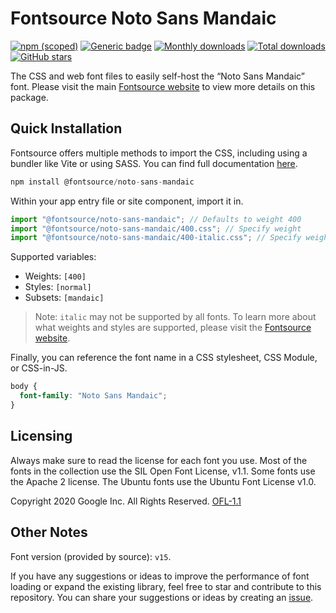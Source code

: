 # Fontsource Noto Sans Mandaic

[![npm (scoped)](https://img.shields.io/npm/v/@fontsource/noto-sans-mandaic?color=brightgreen)](https://www.npmjs.com/package/@fontsource/noto-sans-mandaic) [![Generic badge](https://img.shields.io/badge/fontsource-passing-brightgreen)](https://github.com/fontsource/fontsource) [![Monthly downloads](https://badgen.net/npm/dm/@fontsource/noto-sans-mandaic)](https://github.com/fontsource/fontsource) [![Total downloads](https://badgen.net/npm/dt/@fontsource/noto-sans-mandaic)](https://github.com/fontsource/fontsource) [![GitHub stars](https://img.shields.io/github/stars/fontsource/fontsource.svg?style=social&label=Star)](https://github.com/fontsource/fontsource/stargazers)

The CSS and web font files to easily self-host the “Noto Sans Mandaic” font. Please visit the main [Fontsource website](https://fontsource.org/fonts/noto-sans-mandaic) to view more details on this package.

## Quick Installation

Fontsource offers multiple methods to import the CSS, including using a bundler like Vite or using SASS. You can find full documentation [here](https://fontsource.org/docs/getting-started/introduction).

```javascript
npm install @fontsource/noto-sans-mandaic
```

Within your app entry file or site component, import it in.

```javascript
import "@fontsource/noto-sans-mandaic"; // Defaults to weight 400
import "@fontsource/noto-sans-mandaic/400.css"; // Specify weight
import "@fontsource/noto-sans-mandaic/400-italic.css"; // Specify weight and style
```

Supported variables:
- Weights: `[400]`
- Styles: `[normal]`
- Subsets: `[mandaic]`

> Note: `italic` may not be supported by all fonts. To learn more about what weights and styles are supported, please visit the [Fontsource website](https://fontsource.org/fonts/noto-sans-mandaic).

Finally, you can reference the font name in a CSS stylesheet, CSS Module, or CSS-in-JS.

```css
body {
  font-family: "Noto Sans Mandaic";
}
```

## Licensing
Always make sure to read the license for each font you use. Most of the fonts in the collection use the SIL Open Font License, v1.1. Some fonts use the Apache 2 license. The Ubuntu fonts use the Ubuntu Font License v1.0.

Copyright 2020 Google Inc. All Rights Reserved.
[OFL-1.1](http://scripts.sil.org/OFL)

## Other Notes
Font version (provided by source): `v15`.

If you have any suggestions or ideas to improve the performance of font loading or expand the existing library, feel free to star and contribute to this repository. You can share your suggestions or ideas by creating an [issue](https://github.com/fontsource/fontsource/issues).